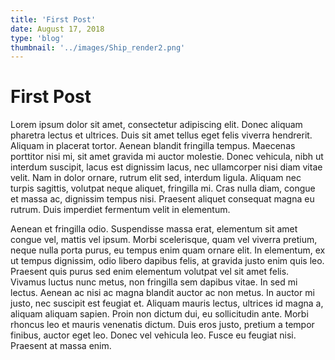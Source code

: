 ```yaml
---
title: 'First Post'
date: August 17, 2018
type: 'blog'
thumbnail: '../images/Ship_render2.png'
---
```


# First Post

Lorem ipsum dolor sit amet, consectetur adipiscing elit. Donec aliquam pharetra lectus et ultrices. Duis sit amet tellus eget felis viverra hendrerit. Aliquam in placerat tortor. Aenean blandit fringilla tempus. Maecenas porttitor nisi mi, sit amet gravida mi auctor molestie. Donec vehicula, nibh ut interdum suscipit, lacus est dignissim lacus, nec ullamcorper nisi diam vitae velit. Nam in dolor ornare, rutrum elit sed, interdum ligula. Aliquam nec turpis sagittis, volutpat neque aliquet, fringilla mi. Cras nulla diam, congue et massa ac, dignissim tempus nisi. Praesent aliquet consequat magna eu rutrum. Duis imperdiet fermentum velit in elementum.

Aenean et fringilla odio. Suspendisse massa erat, elementum sit amet congue vel, mattis vel ipsum. Morbi scelerisque, quam vel viverra pretium, neque nulla porta purus, eu tempus enim quam ornare elit. In elementum, ex ut tempus dignissim, odio libero dapibus felis, at gravida justo enim quis leo. Praesent quis purus sed enim elementum volutpat vel sit amet felis. Vivamus luctus nunc metus, non fringilla sem dapibus vitae. In sed mi lectus. Aenean ac nisi ac magna blandit auctor ac non metus. In auctor mi justo, nec suscipit est feugiat et. Aliquam mauris lectus, ultrices id magna a, aliquam aliquam sapien. Proin non dictum dui, eu sollicitudin ante. Morbi rhoncus leo et mauris venenatis dictum. Duis eros justo, pretium a tempor finibus, auctor eget leo. Donec vel vehicula leo. Fusce eu feugiat nisi. Praesent at massa enim.
